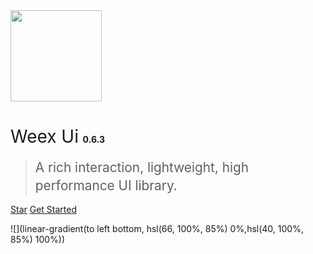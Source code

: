 <img src="https://img.alicdn.com/tfs/TB1kCs_er_I8KJjy1XaXXbsxpXa-419-495.png" width="146px">

# <span style="font-weight:400;">Weex Ui</span> <span style="font-size:14px">0.6.3</span>

> <span style="line-height:1.8rem;font-weight:400;font-size:1.3rem">A rich interaction, lightweight, high performance UI library.<span>

[Star](https://github.com/alibaba/weex-ui)
[Get Started](#weex-ui)

<!-- background image -->
![](linear-gradient(to left bottom, hsl(66, 100%, 85%) 0%,hsl(40, 100%, 85%) 100%))
